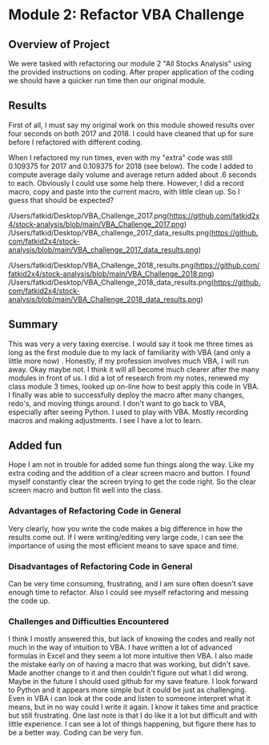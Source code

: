 # Module 2: Refactor VBA Challenge 

## Overview of Project

We were tasked with refactoring our module 2 "All Stocks Analysis" using the provided instructions on coding.  After proper application of the coding we should have a quicker run time then our original module.


## Results
First of all, I must say my original work on this module showed results over four seconds on both 2017 and 2018.  I could have cleaned that up for sure before I refactored with different coding.  

When I refactored my run times, even with my "extra" code was still 0.109375 for 2017 and 0.109375 for 2018 (see below).  The code I added to compute average daily volume and average return added about .6 seconds to each.  Obviously I could use some help there.  However, I did a record macro, copy and paste into the current macro, with little clean up.  So I guess that should be expected?  

/Users/fatkid/Desktop/VBA_Challenge_2017.png(https://github.com/fatkid2x4/stock-analysis/blob/main/VBA_Challenge_2017.png)
/Users/fatkid/Desktop/VBA_challenge_2017_data_results.png(https://github.com/fatkid2x4/stock-analysis/blob/main/VBA_challenge_2017_data_results.png)

/Users/fatkid/Desktop/VBA_Challenge_2018_results.png(https://github.com/fatkid2x4/stock-analysis/blob/main/VBA_Challenge_2018.png)
/Users/fatkid/Desktop/VBA_Challenge_2018_data_results.png(https://github.com/fatkid2x4/stock-analysis/blob/main/VBA_Challenge_2018_data_results.png)

## Summary

This was very a very taxing exercise.  I would say it took me three times as long as the first module due to my lack of familiarity with VBA (and only a little more now) . Honestly, if my profession involves much VBA, I will run away. Okay maybe not.  I think it will all become much clearer after the many modules in front of us.
I did a lot of research from my notes, renewed my class module 3 times, looked up on-line how to best apply this code in VBA.  I finally was able to successfully deploy the macro after many changes, redo's, and moving things around.
I don't want to go back to VBA, especially after seeing Python.  I used to play with VBA.  Mostly recording macros and making adjustments.  I see I have a lot to learn.

## Added fun

Hope I am not in trouble for added some fun things along the way.  Like my extra coding and the addition of a clear screen macro and button.  I found myself constantly clear the screen trying to get the code right.  So the clear screen macro and button fit well into the class.


### Advantages of Refactoring Code in General

Very clearly, how you write the code makes a big difference in how the results come out.  If I were writing/editing very large code, i can see the importance of using the most efficient means to save space and time.


### Disadvantages of Refactoring Code in General
Can be very time consuming, frustrating, and I am sure often doesn't save enough time to refactor.  Also I could see myself refactoring and messing the code up.


### Challenges and Difficulties Encountered
I think I mostly answered this, but lack of knowing the codes and really not much in the way of intuition to VBA.  I have written a lot of advanced formulas in Excel and they seem a lot more intuitive then VBA.  I also made the mistake early on of having a macro that was working, but didn't save.  Made another change to it and then couldn't figure out what I did wrong.  Maybe in the future I should used github for my save feature.  I look forward to Python and it appears more simple but it could be just as challenging.  Even in VBA i can look at the code and listen to someone interpret what it means, but in no way could I write it again.  I know it takes time and practice but still frustrating.
One last note is that I do like it a lot but difficult and with little experience.  I can see a lot of things happening, but figure there has to be a better way. Coding can be very fun.
